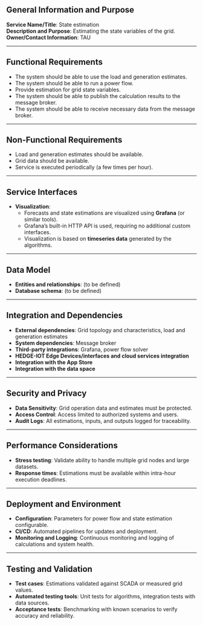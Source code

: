 ## General Information and Purpose

**Service Name/Title**: State estimation  
**Description and Purpose**: Estimating the state variables of the grid.  
**Owner/Contact Information**: TAU  

---

## Functional Requirements

- The system should be able to use the load and generation estimates.  
- The system should be able to run a power flow.  
- Provide estimation for grid state variables.  
- The system should be able to publish the calculation results to the message broker.  
- The system should be able to receive necessary data from the message broker.  

---

## Non-Functional Requirements

- Load and generation estimates should be available.  
- Grid data should be available.  
- Service is executed periodically (a few times per hour).  

---

## Service Interfaces

- **Visualization**:  
  - Forecasts and state estimations are visualized using **Grafana** (or similar tools).  
  - Grafana’s built-in HTTP API is used, requiring no additional custom interfaces.  
  - Visualization is based on **timeseries data** generated by the algorithms.  

---

## Data Model

- **Entities and relationships**: (to be defined)  
- **Database schema**: (to be defined)  

---

## Integration and Dependencies

- **External dependencies**: Grid topology and characteristics, load and generation estimates  
- **System dependencies**: Message broker  
- **Third-party integrations**: Grafana, power flow solver  
- **HEDGE-IOT Edge Devices/interfaces and cloud services integration**  
- **Integration with the App Store**  
- **Integration with the data space**  

---

## Security and Privacy

- **Data Sensitivity**: Grid operation data and estimates must be protected.  
- **Access Control**: Access limited to authorized systems and users.  
- **Audit Logs**: All estimations, inputs, and outputs logged for traceability.  

---

## Performance Considerations

- **Stress testing**: Validate ability to handle multiple grid nodes and large datasets.  
- **Response times**: Estimations must be available within intra-hour execution deadlines.  

---

## Deployment and Environment

- **Configuration**: Parameters for power flow and state estimation configurable.  
- **CI/CD**: Automated pipelines for updates and deployment.  
- **Monitoring and Logging**: Continuous monitoring and logging of calculations and system health.  

---

## Testing and Validation

- **Test cases**: Estimations validated against SCADA or measured grid values.  
- **Automated testing tools**: Unit tests for algorithms, integration tests with data sources.  
- **Acceptance tests**: Benchmarking with known scenarios to verify accuracy and reliability.  

